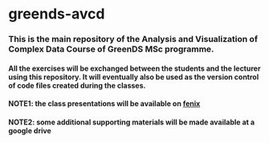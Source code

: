 # greends-avcd

### This is the main repository of the Analysis and Visualization of Complex Data Course of GreenDS MSc programme.
#### All the exercises will be exchanged between the students and the lecturer using this repository. It will eventually also be used as the version control of code files created during the classes.

#### NOTE1: the class presentations will be available on [fenix](https://fenix.isa.ulisboa.pt/)
#### NOTE2: some additional supporting materials will be made available at a google drive
